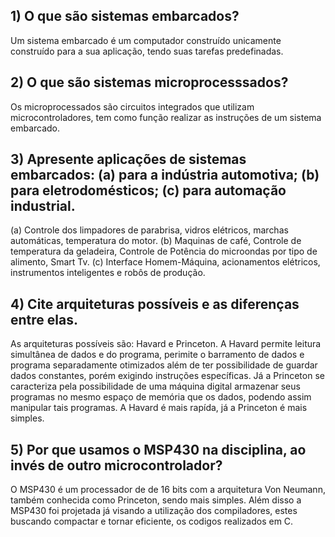 ## 1) O que são sistemas embarcados?

 Um sistema embarcado é um computador construído unicamente construído para a sua aplicação, tendo suas tarefas predefinadas. 

## 2) O que são sistemas microprocesssados?

 Os microprocessados são circuitos integrados que utilizam microcontroladores, tem como função realizar as instruções de um sistema embarcado.

## 3) Apresente aplicações de sistemas embarcados: (a) para a indústria automotiva; (b) para eletrodomésticos; (c) para automação industrial.

  (a) Controle dos limpadores de parabrisa, vidros elétricos, marchas automáticas, temperatura do motor.
  (b) Maquinas de café, Controle de temperatura da geladeira, Controle de Potência do microondas por tipo de alimento, Smart Tv.
  (c) Interface Homem-Máquina, acionamentos elétricos, instrumentos inteligentes e robôs de produção.
 
## 4) Cite arquiteturas possíveis e as diferenças entre elas.

  As arquiteturas possíveis são: Havard e Princeton. A Havard permite leitura simultânea de dados e do programa, perimite o barramento de dados e programa separadamente otimizados além de ter possibilidade de guardar dados constantes, porém exigindo instruções específicas. Já a Princeton se caracteriza pela possibilidade de uma máquina digital armazenar seus programas no mesmo espaço de memória que os dados, podendo assim manipular tais programas. A Havard é mais rapída, já a Princeton é mais simples.  

## 5) Por que usamos o MSP430 na disciplina, ao invés de outro microcontrolador?

   O MSP430 é um processador de de 16 bits com a arquitetura Von Neumann, também conhecida como Princeton, sendo mais simples. Além disso a MSP430 foi projetada já visando a utilização dos compiladores, estes buscando compactar e tornar eficiente, os codigos realizados em C.
